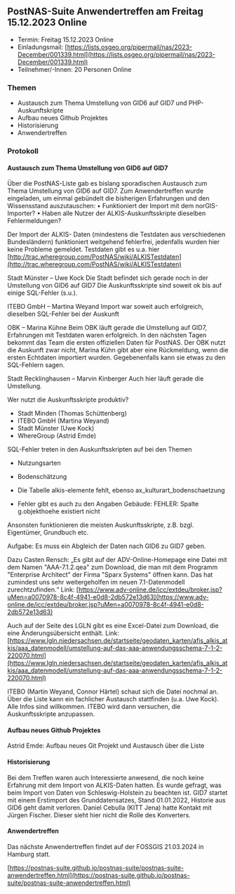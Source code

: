 ## PostNAS-Suite Anwendertreffen am Freitag 15.12.2023 Online


- Termin: Freitag 15.12.2023 Online
- Einladungsmail: [https://lists.osgeo.org/pipermail/nas/2023-December/001339.html](https://lists.osgeo.org/pipermail/nas/2023-December/001339.html)
- Teilnehmer/-Innen: 20 Personen Online



### Themen

- Austausch zum Thema Umstellung von GID6 auf GID7 und PHP-Auskunftskripte
- Aufbau neues Github Projektes
- Historisierung
- Anwendertreffen


### Protokoll 

#### Austausch zum Thema Umstellung von GID6 auf GID7

Über die PostNAS-Liste gab es bislang sporadischen Austausch zum Thema Umstellung von GID6 auf GID7. Zum Anwendertreffen wurde eingeladen, um einmal gebündelt die bisherigen Erfahrungen und den Wissensstand auszutauschen:
•           Funktioniert der Import mit dem norGIS-Importer?
•           Haben alle Nutzer der ALKIS-Auskunftsskripte dieselben Fehlermeldungen?

Der Import der ALKIS- Daten (mindestens die Testdaten aus verschiedenen Bundesländern) funktioniert weitgehend fehlerfrei, jedenfalls wurden hier keine Probleme gemeldet.
Testdaten gibt es u.a. hier [http://trac.wheregroup.com/PostNAS/wiki/ALKISTestdaten](http://trac.wheregroup.com/PostNAS/wiki/ALKISTestdaten)

Stadt Münster – Uwe Kock
Die Stadt befindet sich gerade noch in der Umstellung von GID6 auf GID7
Die Auskunftsskripte sind soweit ok bis auf einige SQL-Fehler (s.u.).

ITEBO GmbH – Martina Weyand
Import war soweit auch erfolgreich, dieselben SQL-Fehler bei der Auskunft

OBK – Marina Kühne
Beim OBK läuft gerade die Umstellung auf GID7, Erfahrungen mit Testdaten waren erfolgreich. In den nächsten Tagen bekommt das Team die ersten offiziellen Daten für PostNAS.
Der OBK nutzt die Auskunft zwar nicht, Marina Kühn gibt aber eine Rückmeldung, wenn die ersten Echtdaten importiert wurden. Gegebenenfalls kann sie etwas zu den SQL-Fehlern sagen.

Stadt Recklinghausen – Marvin Kinberger
Auch hier läuft gerade die Umstellung.


Wer nutzt die Auskunftsskripte produktiv?


  *   Stadt Minden (Thomas Schüttenberg)
  *   ITEBO GmbH (Martina Weyand)
  *   Stadt Münster (Uwe Kock)
  *   WhereGroup (Astrid Emde)

SQL-Fehler treten in den Auskunftsskripten auf bei den Themen

  *   Nutzungsarten
  *   Bodenschätzung


  *   Die Tabelle alkis-elemente fehlt, ebenso ax_kulturart_bodenschaetzung
  *   Fehler gibt es auch zu den Angaben Gebäude:
FEHLER: Spalte g.objekthoehe existiert nicht

Ansonsten funktionieren die meisten Auskunftsskripte, z.B. bzgl. Eigentümer, Grundbuch etc.

Aufgabe: Es muss ein Abgleich der Daten nach GID6 zu GID7 geben.

Dazu Casten Rensch:
„Es gibt auf der ADV-Online-Homepage eine Datei mit dem Namen "AAA-7.1.2.qea" zum Download, die man mit dem Programm "Enterprise Architect" der Firma "Sparx Systems" öffnen kann. Das hat zumindest uns sehr weitergeholfen im neuen 7.1-Datenmodell zurechtzufinden.“
Link: [https://www.adv-online.de/icc/extdeu/broker.jsp?uMen=a0070978-8c4f-4941-e0d8-2db572e13d63](https://www.adv-online.de/icc/extdeu/broker.jsp?uMen=a0070978-8c4f-4941-e0d8-2db572e13d63)

Auch auf der Seite des LGLN gibt es eine Excel-Datei zum Download, die eine Änderungsübersicht enthält.
Link: [https://www.lgln.niedersachsen.de/startseite/geodaten_karten/afis_alkis_atkis/aaa_datenmodell/umstellung-auf-das-aaa-anwendungsschema-7-1-2-220070.html](https://www.lgln.niedersachsen.de/startseite/geodaten_karten/afis_alkis_atkis/aaa_datenmodell/umstellung-auf-das-aaa-anwendungsschema-7-1-2-220070.html)

ITEBO (Martin Weyand, Connor Härtel) schaut sich die Datei nochmal an. Über die Liste kann ein fachlicher Austausch stattfinden (u.a. Uwe Kock). Alle Infos sind willkommen.
ITEBO wird dann versuchen, die Auskunftsskripte anzupassen.

#### Aufbau neues Github Projektes
Astrid Emde: Aufbau neues Git Projekt und Austausch über die Liste


#### Historisierung
Bei dem Treffen waren auch Interessierte anwesend, die noch keine Erfahrung mit dem Import von ALKIS-Daten hatten. Es wurde gefragt, was beim Import von Daten von Schleswig-Holstein zu beachten ist.
GID7 startet mit einem Erstimport des Grunddatensatzes, Stand 01.01.2022, Historie aus GID6 geht damit verloren.
Daniel Cebulla (KITT Jena) hatte Kontakt mit Jürgen Fischer. Dieser sieht hier nicht die Rolle des Konverters.


#### Anwendertreffen

Das nächste Anwendertreffen findet auf der FOSSGIS 21.03.2024 in Hamburg statt.

[https://postnas-suite.github.io/postnas-suite/postnas-suite-anwendertreffen.html](https://postnas-suite.github.io/postnas-suite/postnas-suite-anwendertreffen.html)

